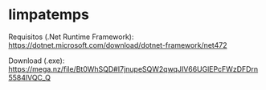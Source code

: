 # limpatemps

Requisitos (.Net Runtime Framework): https://dotnet.microsoft.com/download/dotnet-framework/net472

Download (.exe): https://mega.nz/file/Bt0WhSQD#I7jnupeSQW2qwqJIV66UGlEPcFWzDFDrn5584lVQC_Q
